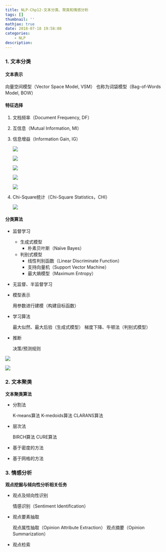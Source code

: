```yaml
---
title: NLP-Chp12-文本分类、聚类和情感分析
tags: []
thumbnail: ''
mathjax: true
date: 2018-07-18 19:58:08
categories:
	- NLP
description:
---
```


### 1. 文本分类

#### 文本表示

向量空间模型（Vector Space Model, VSM） 也称为词袋模型（Bag-of-Words Model, BOW） 

#### 特征选择 

1. 文档频率（Document Frequency, DF） 

2. 互信息（Mutual Information, MI） 

3. 信息增益（Information Gain, IG）

   ![](https://raw.githubusercontent.com/xmzzyo/img/master/backup/18-7-18/56438018.jpg)

   ![](https://raw.githubusercontent.com/xmzzyo/img/master/backup/18-7-18/44010823.jpg) 

   ![](https://raw.githubusercontent.com/xmzzyo/img/master/backup/18-7-18/22109923.jpg)

   ![](https://raw.githubusercontent.com/xmzzyo/img/master/backup/18-7-18/7502438.jpg)

   ![](https://raw.githubusercontent.com/xmzzyo/img/master/backup/18-7-18/71599116.jpg)

4. Chi-Square统计（Chi-Square Statistics，CHI） 

   ![](https://raw.githubusercontent.com/xmzzyo/img/master/backup/18-7-18/68104786.jpg)

#### 分类算法

- 监督学习 

  - 生成式模型 
	- 朴素贝叶斯（Naïve Bayes） 
  - 判别式模型 
  	- 线性判别函数（Linear Discriminate Function） 
  	- 支持向量机（Support Vector Machine） 
  	- 最大熵模型（Maximum Entropy） 
- 无监督、半监督学习  



- 模型表示 

  用参数进行建模（构建目标函数） 

- 学习算法 

  最大似然、最大后验（生成式模型） 
  梯度下降、牛顿法（判别式模型） 

- 推断 

  决策/预测规则 

![](https://raw.githubusercontent.com/xmzzyo/img/master/backup/18-7-18/11128725.jpg)

![](https://raw.githubusercontent.com/xmzzyo/img/master/backup/18-7-18/65000254.jpg)

### 2. 文本聚类

**文本聚类算法** 

- 分割法 

  K-means算法 
  K-medoids算法 
  CLARANS算法 

- 层次法 

  BIRCH算法 
  CURE算法 

- 基于密度的方法 

- 基于网格的方法 

### 3. 情感分析

**观点挖掘与倾向性分析相关任务** 

- 观点及倾向性识别 

  情感识别（Sentiment Identification） 

- 观点要素抽取 

  观点属性抽取（Opinion Attribute Extraction） 
  观点摘要（Opinion Summarization） 

- 观点检索 
